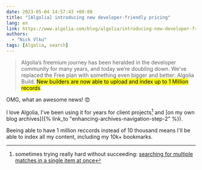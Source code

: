 ```yaml
---
date: 2023-05-04 14:57:43 +00:00
title: "[Algolia] introducing new developer-friendly pricing"
lang: en
link: https://www.algolia.com/blog/algolia/introducing-new-developer-friendly-pricing/
authors:
  - "Nick Vlku"
tags: [Algolia, search]
---
```


> Algolia’s freemium journey has been heralded in the developer community for many years, and today we’re doubling down. We’ve replaced the Free plan with something even bigger and better: Algolia Build. <mark>New builders are now able to upload and index up to 1 Million records</mark>.

OMG, what an awesome news! 😍

I love Algolia, I've been using it for years for client projects[^fail] and [on my own blog archives]({% link_to "enhancing-archives-navigation-step-2" %}).

[^fail]: sometimes trying really hard without succeeding: [searching for multiple matches in a single item at once](https://discourse.algolia.com/t/searching-for-multiple-matches-in-a-single-item-at-once/13743)

Beeing able to have 1 million reccords instead of 10 thousand means I'll be able to index all my content, including my 10k+ bookmarks.
